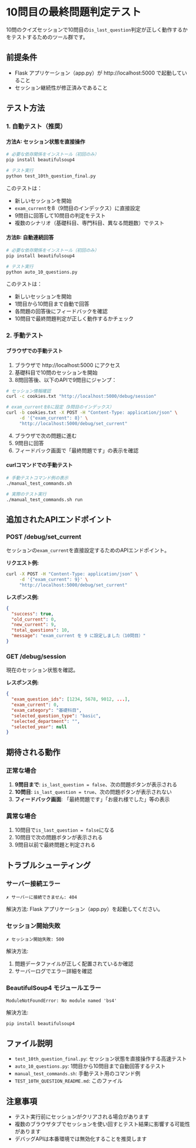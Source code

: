 # 10問目の最終問題判定テスト

10問のクイズセッションで10問目の`is_last_question`判定が正しく動作するかをテストするためのツール群です。

## 前提条件

- Flask アプリケーション（app.py）が http://localhost:5000 で起動していること
- セッション継続性が修正済みであること

## テスト方法

### 1. 自動テスト（推奨）

#### 方法A: セッション状態を直接操作

```bash
# 必要な依存関係をインストール（初回のみ）
pip install beautifulsoup4

# テスト実行
python test_10th_question_final.py
```

このテストは：
- 新しいセッションを開始
- `exam_current`を8（9問目のインデックス）に直接設定
- 9問目に回答して10問目の判定をテスト
- 複数のシナリオ（基礎科目、専門科目、異なる問題数）でテスト

#### 方法B: 自動連続回答

```bash
# 必要な依存関係をインストール（初回のみ）
pip install beautifulsoup4

# テスト実行
python auto_10_questions.py
```

このテストは：
- 新しいセッションを開始
- 1問目から10問目まで自動で回答
- 各問題の回答後にフィードバックを確認
- 10問目で最終問題判定が正しく動作するかチェック

### 2. 手動テスト

#### ブラウザでの手動テスト

1. ブラウザで http://localhost:5000 にアクセス
2. 基礎科目で10問のセッションを開始
3. 8問回答後、以下のAPIで9問目にジャンプ：

```bash
# セッション情報確認
curl -c cookies.txt "http://localhost:5000/debug/session"

# exam_currentを8に設定（9問目のインデックス）
curl -b cookies.txt -X POST -H "Content-Type: application/json" \
     -d '{"exam_current": 8}' \
     "http://localhost:5000/debug/set_current"
```

4. ブラウザで次の問題に進む
5. 9問目に回答
6. フィードバック画面で「最終問題です」の表示を確認

#### curlコマンドでの手動テスト

```bash
# 手動テストコマンド例の表示
./manual_test_commands.sh

# 実際のテスト実行
./manual_test_commands.sh run
```

## 追加されたAPIエンドポイント

### POST /debug/set_current

セッションの`exam_current`を直接設定するためのAPIエンドポイント。

**リクエスト例:**
```bash
curl -X POST -H "Content-Type: application/json" \
     -d '{"exam_current": 9}' \
     "http://localhost:5000/debug/set_current"
```

**レスポンス例:**
```json
{
  "success": true,
  "old_current": 0,
  "new_current": 9,
  "total_questions": 10,
  "message": "exam_current を 9 に設定しました（10問目）"
}
```

### GET /debug/session

現在のセッション状態を確認。

**レスポンス例:**
```json
{
  "exam_question_ids": [1234, 5678, 9012, ...],
  "exam_current": 0,
  "exam_category": "基礎科目",
  "selected_question_type": "basic",
  "selected_department": "",
  "selected_year": null
}
```

## 期待される動作

### 正常な場合

1. **9問目まで**: `is_last_question = false`、次の問題ボタンが表示される
2. **10問目**: `is_last_question = true`、次の問題ボタンが表示されない
3. **フィードバック画面**: 「最終問題です」「お疲れ様でした」等の表示

### 異常な場合

1. 10問目で`is_last_question = false`になる
2. 10問目で次の問題ボタンが表示される
3. 9問目以前で最終問題と判定される

## トラブルシューティング

### サーバー接続エラー

```
✗ サーバーに接続できません: 404
```

解決方法: Flask アプリケーション（app.py）を起動してください。

### セッション開始失敗

```
✗ セッション開始失敗: 500
```

解決方法: 
1. 問題データファイルが正しく配置されているか確認
2. サーバーログでエラー詳細を確認

### BeautifulSoup4 モジュールエラー

```
ModuleNotFoundError: No module named 'bs4'
```

解決方法:
```bash
pip install beautifulsoup4
```

## ファイル説明

- `test_10th_question_final.py`: セッション状態を直接操作する高速テスト
- `auto_10_questions.py`: 1問目から10問目まで自動回答するテスト
- `manual_test_commands.sh`: 手動テスト用のコマンド例
- `TEST_10TH_QUESTION_README.md`: このファイル

## 注意事項

- テスト実行前にセッションがクリアされる場合があります
- 複数のブラウザタブでセッションを使い回すとテスト結果に影響する可能性があります
- デバッグAPIは本番環境では無効化することを推奨します